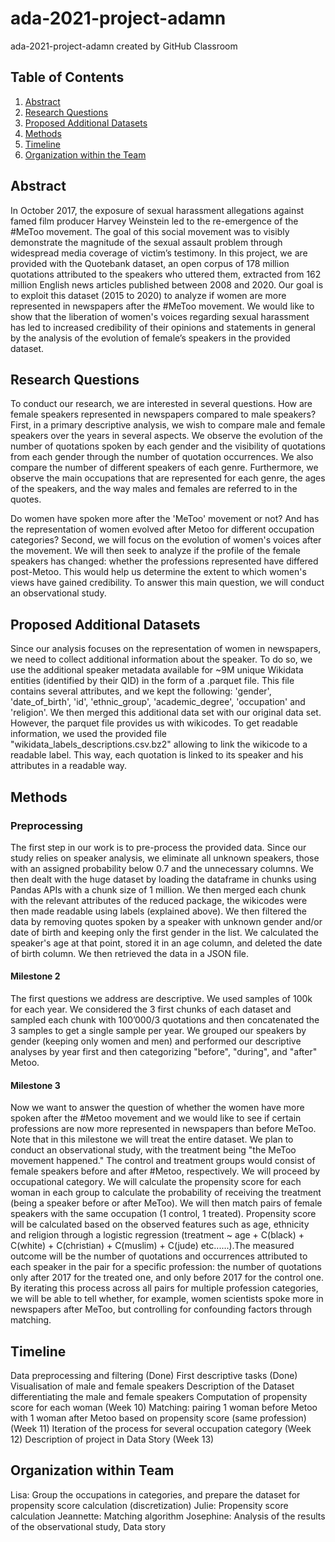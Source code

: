 # ada-2021-project-adamn
ada-2021-project-adamn created by GitHub Classroom
## Table of Contents
1. [Abstract](#abstract)
2. [Research Questions](#research-questions)
3. [Proposed Additional Datasets](#proposed-additional-datasets)
4. [Methods](#methods)
5. [Timeline](#timeline)
6. [Organization within the Team](#organization-within-team)

## Abstract
In October 2017, the exposure of sexual harassment allegations against famed film producer Harvey Weinstein led to the re-emergence of the #MeToo movement. The goal of this social movement was to visibly demonstrate the magnitude of the sexual assault problem through widespread media coverage of victim’s testimony. In this project, we are provided with the Quotebank dataset, an open corpus of 178 million quotations attributed to the speakers who uttered them, extracted from 162 million English news articles published between 2008 and 2020. Our goal is to exploit this dataset (2015 to 2020) to analyze if women are more represented in newspapers after the #MeToo movement. We would like to show that the liberation of women's voices regarding sexual harassment has led to increased credibility of their opinions and statements in general by the analysis of the evolution of female’s speakers in the provided dataset.

## Research Questions
To conduct our research, we are interested in several questions.
How are female speakers represented in newspapers compared to male speakers? 
First, in a primary descriptive analysis, we wish to compare male and female speakers over the years in several aspects. We observe the evolution of the number of quotations spoken by each gender and the visibility of quotations from each gender through the number of quotation occurrences.  We also compare the number of different speakers of each genre. Furthermore, we observe the main occupations that are represented for each genre, the ages of the speakers, and the way males and females are referred to in the quotes.

Do women have spoken more after the 'MeToo' movement or not? And has the representation of women evolved after Metoo for different occupation categories?
Second, we will focus on the evolution of women's voices after the movement. We will then seek to analyze if the profile of the female speakers has changed: whether the professions represented have differed post-Metoo. This would help us determine the extent to which women's views have gained credibility. To answer this main question, we will conduct an observational study.


## Proposed Additional Datasets
Since our analysis focuses on the representation of women in newspapers, we need to collect additional information about the speaker. To do so, we use the additional speaker metadata available for ~9M unique Wikidata entities (identified by their QID) in the form of a .parquet file. This file contains several attributes, and we kept the following: 'gender', 'date_of_birth', 'id', 'ethnic_group', 'academic_degree', 'occupation' and 'religion'. We then merged this additional data set with our original data set. However, the parquet file provides us with wikicodes. To get readable information, we used the provided file "wikidata_labels_descriptions.csv.bz2" allowing to link the wikicode to a readable label. This way, each quotation is linked to its speaker and his attributes in a readable way.

## Methods
### Preprocessing
The first step in our work is to pre-process the provided data. Since our study relies on speaker analysis, we eliminate all unknown speakers, those with an assigned probability below 0.7 and the unnecessary columns. We then dealt with the huge dataset by loading the dataframe in chunks using Pandas APIs with a chunk size of 1 million. We then merged each chunk with the relevant attributes of the reduced package, the wikicodes were then made readable using labels (explained above). We then filtered the data by removing quotes spoken by a speaker with unknown gender and/or date of birth and keeping only the first gender in the list. We calculated the speaker's age at that point, stored it in an age column, and deleted the date of birth column. We then retrieved the data in a JSON file. 
#### Milestone 2
The first questions we address are descriptive. We used samples of 100k for each year. We considered the 3 first chunks of each dataset and sampled each chunk with 100’000/3 quotations and then concatenated the 3 samples to get a single sample per year. We grouped our speakers by gender (keeping only women and men) and performed our descriptive analyses by year first and then categorizing "before", "during", and "after" Metoo.
#### Milestone 3
Now we want to answer the question of whether the women have more spoken after the #Metoo movement  and we would like to see if certain professions are now more represented in newspapers than before MeToo. Note that in this milestone we will treat the entire dataset. 
We plan to conduct an observational study, with the treatment being "the MeToo movement happened." The control and treatment groups would consist of female speakers before and after #Metoo, respectively.
We will proceed by occupational category. We will calculate the propensity score for each woman in each group to calculate the probability of receiving the treatment (being a speaker before or after MeToo). We will then match pairs of female speakers with the same occupation (1 control, 1 treated). Propensity score will be calculated based on the observed features such as age, ethnicity and religion through a logistic regression (treatment ~ age + C(black) + C(white) + C(christian) + C(muslim) + C(jude) etc......).The measured outcome will be the number of quotations and occurrences attributed to each speaker in the pair for a specific profession: the number of quotations only after 2017 for the treated one, and only before 2017 for the control one. By iterating this process across all pairs for multiple profession categories, we will be able to tell whether, for example, women scientists spoke more in newspapers after MeToo, but controlling for confounding factors through matching.

## Timeline
Data preprocessing and filtering (Done) 
First descriptive tasks (Done)
Visualisation of male and female speakers 
Description of the Dataset differentiating the male and female speakers
Computation of propensity score for each woman (Week 10)
Matching: pairing 1 woman before Metoo with 1 woman after Metoo based on propensity score (same profession) (Week 11)
Iteration of the process for several occupation category (Week 12)
Description of project in Data Story (Week 13)

## Organization within Team
Lisa: Group the occupations in categories, and prepare the dataset for propensity score calculation (discretization)
Julie: Propensity score calculation
Jeannette: Matching algorithm 
Josephine: Analysis of the results of the observational study, Data story
